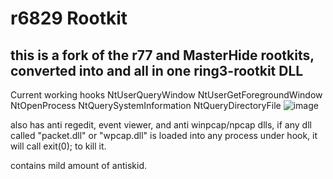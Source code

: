 
# r6829 Rootkit
## this is a fork of the r77 and MasterHide rootkits, converted into and all in one ring3-rootkit DLL

  Current working hooks
    NtUserQueryWindow
    NtUserGetForegroundWindow
    NtOpenProcess
    NtQuerySystemInformation
    NtQueryDirectoryFile
    ![image](https://github.com/user-attachments/assets/f6ec3277-4188-4ebf-9d55-eb037c62b0b1)

    
  also has anti regedit, event viewer, and anti winpcap/npcap dlls, if any dll called "packet.dll" or "wpcap.dll" is loaded into any process under hook, it will call exit(0); to kill it.

  contains mild amount of antiskid.
